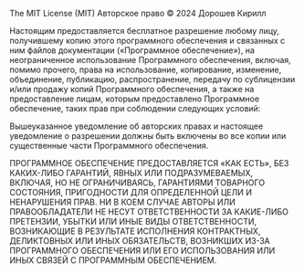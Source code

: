 The MIT License (MIT)
Авторское право © 2024 Дорошев Кирилл

Настоящим предоставляется бесплатное разрешение любому лицу, получившему копию этого программного обеспечения и связанных с ним файлов документации («Программное обеспечение»), на неограниченное использование Программного обеспечения, включая, помимо прочего, права на использование, копирование, изменение, объединение, публикацию, распространение, передачу по сублицензии и/или продажу копий Программного обеспечения, а также на предоставление лицам, которым предоставлено Программное обеспечение, таких прав при соблюдении следующих условий:

Вышеуказанное уведомление об авторских правах и настоящее уведомление о разрешении должны быть включены во все копии или существенные части Программного обеспечения.

ПРОГРАММНОЕ ОБЕСПЕЧЕНИЕ ПРЕДОСТАВЛЯЕТСЯ «КАК ЕСТЬ», БЕЗ КАКИХ-ЛИБО ГАРАНТИЙ, ЯВНЫХ ИЛИ ПОДРАЗУМЕВАЕМЫХ, ВКЛЮЧАЯ, НО НЕ ОГРАНИЧИВАЯСЬ, ГАРАНТИЯМИ ТОВАРНОГО СОСТОЯНИЯ, ПРИГОДНОСТИ ДЛЯ ОПРЕДЕЛЕННОЙ ЦЕЛИ И НЕНАРУШЕНИЯ ПРАВ. НИ В КОЕМ СЛУЧАЕ АВТОРЫ ИЛИ ПРАВООБЛАДАТЕЛИ НЕ НЕСУТ ОТВЕТСТВЕННОСТИ ЗА КАКИЕ-ЛИБО ПРЕТЕНЗИИ, УБЫТКИ ИЛИ ИНЫЕ ВИДЫ ОТВЕТСТВЕННОСТИ, ВОЗНИКАЮЩИЕ В РЕЗУЛЬТАТЕ ИСПОЛНЕНИЯ КОНТРАКТНЫХ, ДЕЛИКТОВНЫХ ИЛИ ИНЫХ ОБЯЗАТЕЛЬСТВ, ВОЗНИКШИХ ИЗ-ЗА ПРОГРАММНОГО ОБЕСПЕЧЕНИЯ ИЛИ ЕГО ИСПОЛЬЗОВАНИЯ ИЛИ ИНЫХ СВЯЗЕЙ С ПРОГРАММНЫМ ОБЕСПЕЧЕНИЕМ.